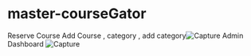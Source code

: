 # master-courseGator
Reserve Course Add Course , category , add category![Capture](https://user-images.githubusercontent.com/32281997/124520217-10466000-ddec-11eb-8e73-473c8de6d349.JPG)
Admin Dashboard ![Capture](https://user-images.githubusercontent.com/32281997/124520319-60bdbd80-ddec-11eb-97fb-11c9789242cb.JPG)
